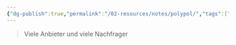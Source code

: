 ```yaml
---
{"dg-publish":true,"permalink":"/02-resources/notes/polypol/","tags":["BWL"]}
---
```


>Viele Anbieter und viele Nachfrager